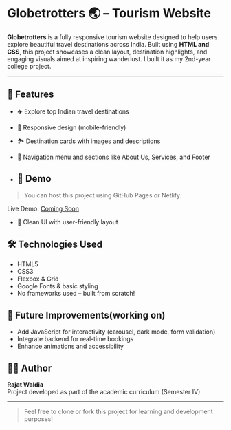 # Globetrotters 🌏 – Tourism Website

**Globetrotters** is a fully responsive tourism website designed to help users explore beautiful travel destinations across India. Built using **HTML and CSS**, this project showcases a clean layout, destination highlights, and engaging visuals aimed at inspiring wanderlust. I built it as my 2nd-year college project.

---


## 🌟 Features

- ✈️ Explore top Indian travel destinations
- 📱 Responsive design (mobile-friendly)
- 🏞️ Destination cards with images and descriptions
- 🧭 Navigation menu and sections like About Us, Services, and Footer


- ## 🚀 Demo
> You can host this project using GitHub Pages or Netlify.

Live Demo: [Coming Soon](#)

- 🎨 Clean UI with user-friendly layout


## 🛠️ Technologies Used

- HTML5
- CSS3
- Flexbox & Grid
- Google Fonts & basic styling
- No frameworks used – built from scratch!


## 🚀 Future Improvements(working on)

- Add JavaScript for interactivity (carousel, dark mode, form validation)
- Integrate backend for real-time bookings
- Enhance animations and accessibility


## 🧑‍💻 Author

**Rajat Waldia**   
Project developed as part of the academic curriculum (Semester IV)

---

> Feel free to clone or fork this project for learning and development purposes!
